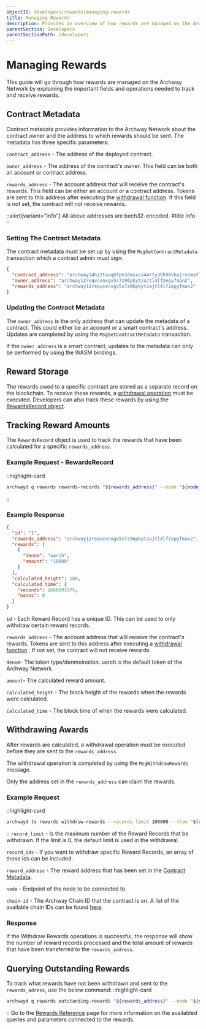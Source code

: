 ```yaml
---
objectID: developers|rewards|managing-rewards
title: Managing Rewards
description: Provides an overview of how rewards are managed on the Archway Network
parentSection: Developers
parentSectionPath: /developers
---
```


# Managing Rewards

This guide will go through how rewards are managed on the Archway Network by explaining the important fields and operations needed to track and receive rewards.

## Contract Metadata

Contract metadata provides information to the Archway Network about the contract owner and the address to which rewards should be sent. The metadata has three specific parameters:

`contract_address` - The address of the deployed contract.

`owner_address` - The address of the contract's owner. This field can be both an account or contract address.

`rewards_address` - The account address that will receive the contract's rewards. This field can be either an account or a contract address. Tokens are sent to this address after executing the [withdrawal function](#withdrawing-awards). If this field is not set, the contract will not receive rewards.

::alert{variant="info"}
All above addresses are bech32-encoded.
#title
Info
::


### Setting The Contract Metadata

The contract metadata must be set up by using the `MsgSetContractMetadata` transaction which a contract admin must sign.

```json
{
  "contract_address": "archway14hj2tavq8fpesdwxxcu44rty3hh90vhujrvcmstl4zr3txmfvw9sy85n2u",
  "owner_address": "archway12reqvcenxgv5s7z96pkytzajtl4lf2epyfman2",
  "rewards_address": "archway12reqvcenxgv5s7z96pkytzajtl4lf2epyfman2"
}
```

### Updating the Contract Metadata

The `owner_address` is the only address that can update the metadata of a contract. This could either be an account or a smart contract's address. Updates are completed by using the `MsgSetContractMetadata` transaction.

If the `owner_address` is a smart contract, updates to the metadata can only be performed by using the WASM bindings.

## Reward Storage

The rewards owed to a specific contract are stored as a separate record on the blockchain. To receive these rewards, a [withdrawal operation](#withdrawing-awards) must be executed. Developers can also track these rewards by using the [RewardsRecord object](#tracking-reward-amounts).

## Tracking Reward Amounts

The `RewardsRecord` object is used to track the rewards that have been calculated for a specific `rewards_address`.

### Example Request - RewardsRecord

::highlight-card

```bash
archwayd q rewards rewards-records "${rewards_address}" --node "${node_url}" --output json | jq .
```

::

### Example Response

```json
{
  "id": "1",
  "rewards_address": "archway12reqvcenxgv5s7z96pkytzajtl4lf2epyfman2",
  "rewards": [
    {
      "denom": "uarch",
      "amount": "10000"
    }
  ],
  "calculated_height": 100,
  "calculated_time": {
    "seconds": 1660591975,
    "nanos": 0
  }
}
```

`id` - Each Reward Record has a unique ID. This can be used to only withdraw certain reward records.

`rewards_address` - The account address that will receive the contract's rewards. Tokens are sent to this address after executing a [withdrawal function](#withdrawing-awards) . If not set, the contract will not receive rewards.

`denom`- The token type/denmoination. uarch is the default token of the Archway Network.

`amount`- The calculated reward amount.

`calculated_height` - The block height of the rewards when the rewards were calculated.

`calculated_time` - The block time of when the rewards were calculated.

## Withdrawing Awards

After rewards are calculated, a withdrawal operation must be executed before they are sent to the `rewards_address`.

The withdrawal operation is completed by using the `MsgWithdrawRewards` message.

Only the address set in the `rewards_address` can claim the rewards.

### Example Request

::highlight-card

```bash
archwayd tx rewards withdraw-rewards --records-limit 100000 --from "${rewards_address}" --node "${node_url}" --chain-id "${chain_id}"
```

::
`record_limit` - Is the maximum number of the Reward Records that be withdrawn. If the limit is 0, the default limit is used in the withdrawal.

`record_ids` - If you want to withdraw specific Reward Records, an array of those ids can be included.

`reward_address` - The reward address that has been set in the [Contract Metadata](#contract-metadata).

`node` - Endpoint of the node to be connected to.

`chain-id` - The Archway Chain ID that the contract is on. A list of the available chain IDs can be found [here](/resources/networks).

### Response

If the Withdraw Rewards operations is successful, the response will show the number of reward records processed and the total amount of rewards that have been transferred to the `rewards_address`.

## Querying Outstanding Rewards

To track what rewards have not been withdrawn and sent to the `rewards_adress`, use the below command:
::highlight-card

```bash
archwayd q rewards outstanding-rewards "${rewards_address}" --node "${node_url}" --output json | jq .
```

::
Go to the [Rewards Reference](./rewards-reference.md) page for more information on the availabled queries and parameters connected to the rewards.
